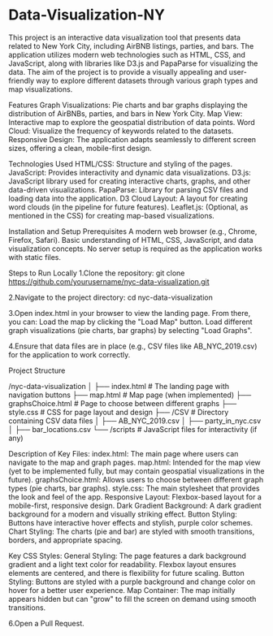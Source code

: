 # Data-Visualization-NY
This project is an interactive data visualization tool that presents data related to New York City, including AirBNB listings, parties, and bars. The application utilizes modern web technologies such as HTML, CSS, and JavaScript, along with libraries like D3.js and PapaParse for visualizing the data. The aim of the project is to provide a visually appealing and user-friendly way to explore different datasets through various graph types and map visualizations.

Features
  Graph Visualizations: Pie charts and bar graphs displaying the distribution of AirBNBs, parties, and bars in New York City.
  Map View: Interactive map to explore the geospatial distribution of data points.
  Word Cloud: Visualize the frequency of keywords related to the datasets.
  Responsive Design: The application adapts seamlessly to different screen sizes, offering a clean, mobile-first design.
  
Technologies Used
  HTML/CSS: Structure and styling of the pages.
  JavaScript: Provides interactivity and dynamic data visualizations.
    D3.js: JavaScript library used for creating interactive charts, graphs, and other data-driven visualizations.
    PapaParse: Library for parsing CSV files and loading data into the application.
    D3 Cloud Layout: A layout for creating word clouds (in the pipeline for future features).
    Leaflet.js: (Optional, as mentioned in the CSS) for creating map-based visualizations.
    
Installation and Setup
  Prerequisites
    A modern web browser (e.g., Chrome, Firefox, Safari).
    Basic understanding of HTML, CSS, JavaScript, and data visualization concepts.
    No server setup is required as the application works with static files.
    
Steps to Run Locally
1.Clone the repository:
git clone https://github.com/yourusername/nyc-data-visualization.git

2.Navigate to the project directory:
cd nyc-data-visualization

3.Open index.html in your browser to view the landing page. From there, you can:
Load the map by clicking the "Load Map" button.
Load different graph visualizations (pie charts, bar graphs) by selecting "Load Graphs".

4.Ensure that data files are in place (e.g., CSV files like AB_NYC_2019.csv) for the application to work correctly.

Project Structure

/nyc-data-visualization
│
├── index.html           # The landing page with navigation buttons
├── map.html             # Map page (when implemented)
├── graphsChoice.html    # Page to choose between different graphs
├── style.css            # CSS for page layout and design
├── /CSV                 # Directory containing CSV data files
│   ├── AB_NYC_2019.csv
│   ├── party_in_nyc.csv
│   ├── bar_locations.csv
└── /scripts             # JavaScript files for interactivity (if any)

Description of Key Files:
  index.html: The main page where users can navigate to the map and graph pages.
  map.html: Intended for the map view (yet to be implemented fully, but may contain geospatial visualizations in the future).
  graphsChoice.html: Allows users to choose between different graph types (pie charts, bar graphs).
  style.css: The main stylesheet that provides the look and feel of the app.
    Responsive Layout: Flexbox-based layout for a mobile-first, responsive design.
    Dark Gradient Background: A dark gradient background for a modern and visually striking effect.
    Button Styling: Buttons have interactive hover effects and stylish, purple color schemes.
    Chart Styling: The charts (pie and bar) are styled with smooth transitions, borders, and appropriate spacing.
    
Key CSS Styles:
  General Styling:
    The page features a dark background gradient and a light text color for readability.
    Flexbox layout ensures elements are centered, and there is flexibility for future scaling.
  Button Styling:
    Buttons are styled with a purple background and change color on hover for a better user experience.
  Map Container:
    The map initially appears hidden but can "grow" to fill the screen on demand using smooth transitions.
    

6.Open a Pull Request.
